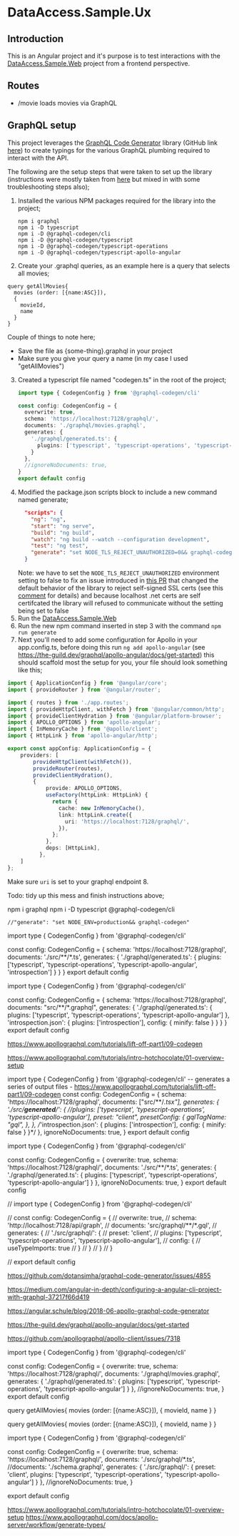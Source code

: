 # DataAccess.Sample.Ux
## Introduction
This is an Angular project and it's purpose is to test interactions with the [DataAccess.Sample.Web](https://github.com/Ian-Webster/sandbox/tree/main/nuget-samples/DataAccess.Sample/DataAccess.Sample.Web) project from a frontend perspective.

## Routes
* /movie loads movies via GraphQL

## GraphQL setup
This project leverages the [GraphQL Code Generator](https://the-guild.dev/graphql/codegen) library (GitHub link [here](https://github.com/dotansimha/graphql-code-generator)) to create typings for the various GraphQL plumbing required to interact with the API.

The following are the setup steps that were taken to set up the library (instructions were mostly taken from [here](https://the-guild.dev/graphql/codegen/docs/guides/angular) but mixed in with some troubleshooting steps also);
1. Installed the various NPM packages required for the library into the project;
    ```
    npm i graphql
    npm i -D typescript
    npm i -D @graphql-codegen/cli
    npm i -D @graphql-codegen/typescript
    npm i -D @graphql-codegen/typescript-operations
    npm i -D @graphql-codegen/typescript-apollo-angular
    ```
2. Create your .graphql queries, as an example here is a query that selects all movies;
```
query getAllMovies{
  movies (order: [{name:ASC}]),
  {
    movieId,
    name
  }
}
```
Couple of things to note here;
* Save the file as {some-thing}.graphql in your project
* Make sure you give your query a name (in my case I used "getAllMovies")
3. Created a typescript file named "codegen.ts" in the root of the project;
    ```typescript
    import type { CodegenConfig } from '@graphql-codegen/cli'
    
    const config: CodegenConfig = {
      overwrite: true,
      schema: 'https://localhost:7128/graphql/',
      documents: './graphql/movies.graphql',
      generates: {
        './graphql/generated.ts': {
          plugins: ['typescript', 'typescript-operations', 'typescript-apollo-angular']
        }
      },
      //ignoreNoDocuments: true,
    }
    export default config
    ```
4. Modified the package.json scripts block to include a new command named generate;
    ```json
      "scripts": {
        "ng": "ng",
        "start": "ng serve",
        "build": "ng build",
        "watch": "ng build --watch --configuration development",
        "test": "ng test",
        "generate": "set NODE_TLS_REJECT_UNAUTHORIZED=0&& graphql-codegen" <-- new value
      }
    ```
    Note: we have to set the `NODE_TLS_REJECT_UNAUTHORIZED` environment setting to false to fix an issue introduced in [this PR](https://github.com/dotansimha/graphql-code-generator/issues/1806) that changed the default behavior of the library to reject self-signed SSL certs (see this [comment](https://github.com/dotansimha/graphql-code-generator/issues/1785#issuecomment-493976501) for details) and because localhost .net certs are self certifcated the library will refused to communicate without the setting being set to false
5. Run the [DataAccess.Sample.Web](https://github.com/Ian-Webster/sandbox/tree/main/nuget-samples/DataAccess.Sample/DataAccess.Sample.Web)
6. Run the new npm command inserted in step 3 with the command `npm run generate`
7. Next you'll need to add some configuration for Apollo in your app.config.ts, before doing this run `ng add apollo-angular` (see https://the-guild.dev/graphql/apollo-angular/docs/get-started) this should scaffold most the setup for you, your file should look something like this;
```typescript
import { ApplicationConfig } from '@angular/core';
import { provideRouter } from '@angular/router';

import { routes } from './app.routes';
import { provideHttpClient, withFetch } from '@angular/common/http';
import { provideClientHydration } from '@angular/platform-browser';
import { APOLLO_OPTIONS } from 'apollo-angular';
import { InMemoryCache } from '@apollo/client';
import { HttpLink } from 'apollo-angular/http';

export const appConfig: ApplicationConfig = {
	providers: [
		provideHttpClient(withFetch()), 
		provideRouter(routes), 
		provideClientHydration(),
		{
			provide: APOLLO_OPTIONS,
			useFactory(httpLink: HttpLink) {
			  return {
				cache: new InMemoryCache(),
				link: httpLink.create({
				  uri: 'https://localhost:7128/graphql/',
				}),
			  };
			},
			deps: [HttpLink],
		  },
	] 
};

```
Make sure `uri` is set to your graphql endpoint
8. 

Todo:
 tidy up this mess and finish instructions above;

 npm i graphql
npm i -D typescript @graphql-codegen/cli


	//"generate": "set NODE_ENV=production&& graphql-codegen"
	
	
import type { CodegenConfig } from '@graphql-codegen/cli'
 
const config: CodegenConfig = {
  schema: 'https://localhost:7128/graphql',
  documents: './src/**/*.ts',
  generates: {
    './graphql/generated.ts': {
      plugins: ['typescript', 'typescript-operations', 'typescript-apollo-angular', 'introspection']
    }
  }
}
export default config


import type { CodegenConfig } from '@graphql-codegen/cli'
 
const config: CodegenConfig = {
  schema: 'https://localhost:7128/graphql',
  documents: "src/**/*.graphql",
  generates: {
    './graphql/generated.ts': {
      plugins: ['typescript', 'typescript-operations', 'typescript-apollo-angular']
    },
	'introspection.json': {
		plugins: ['introspection'],
		config: {
		  minify: false
		}
	}
  }
}
export default config

https://www.apollographql.com/tutorials/lift-off-part1/09-codegen

https://www.apollographql.com/tutorials/intro-hotchocolate/01-overview-setup

import type { CodegenConfig } from '@graphql-codegen/cli'
 -- generates a series of output files - https://www.apollographql.com/tutorials/lift-off-part1/09-codegen
const config: CodegenConfig = {
  schema: 'https://localhost:7128/graphql',
  documents: ["src/**/*.tsx"],
  generates: {
    './src/__generated__/': {
      //plugins: ['typescript', 'typescript-operations', 'typescript-apollo-angular'],
	  preset: "client",
      presetConfig: {
        gqlTagName: "gql",
      },
    },
	/*'introspection.json': {
		plugins: ['introspection'],
		config: {
		  minify: false
		}
	}*/
  },
  ignoreNoDocuments: true,
}
export default config

import type { CodegenConfig } from '@graphql-codegen/cli'

const config: CodegenConfig = {
  overwrite: true,
  schema: 'https://localhost:7128/graphql/',
  documents: './src/**/*.ts',
  generates: {
    './graphql/generated.ts': {
      plugins: ['typescript', 'typescript-operations', 'typescript-apollo-angular']
    }
  },
  ignoreNoDocuments: true,
}
export default config

// import type { CodegenConfig } from '@graphql-codegen/cli'

// const config: CodegenConfig = {
//   overwrite: true,
//   schema: 'http://localhost:7128/api/graph',
//   documents: 'src/graphql/**/*.gql',
//   generates: {
//     './src/graphql/': {
//       preset: 'client',
//       plugins: ['typescript', 'typescript-operations', 'typescript-apollo-angular'],
//       config: {
//         useTypeImports: true
//       }
//     }
//   }
// }

// export default config


https://github.com/dotansimha/graphql-code-generator/issues/4855

https://medium.com/angular-in-depth/configuring-a-angular-cli-project-with-graphql-37217f66d419

https://angular.schule/blog/2018-06-apollo-graphql-code-generator

https://the-guild.dev/graphql/apollo-angular/docs/get-started

https://github.com/apollographql/apollo-client/issues/7318

import type { CodegenConfig } from '@graphql-codegen/cli'

const config: CodegenConfig = {
  overwrite: true,
  schema: 'https://localhost:7128/graphql/',
  documents: './graphql/movies.graphql',
  generates: {
    './graphql/generated.ts': {
      plugins: ['typescript', 'typescript-operations', 'typescript-apollo-angular']
    }
  },
  //ignoreNoDocuments: true,
}
export default config


query getAllMovies{
  movies (order: [{name:ASC}]),
  {
    movieId,
    name
  }
}


query getAllMovies{
  movies (order: [{name:ASC}]),
  {
    movieId,
    name
  }
}

import type { CodegenConfig } from '@graphql-codegen/cli'

const config: CodegenConfig = {
  overwrite: true,
  schema: 'https://localhost:7128/graphql/',
  documents: './src/graphql/*.ts',
  //documents: './schema.graphql',
  generates: {
    './src/graphql/': {
      preset: 'client',
      plugins: ['typescript', 'typescript-operations', 'typescript-apollo-angular']
    }
  },
  //ignoreNoDocuments: true,
}

export default config



https://www.apollographql.com/tutorials/intro-hotchocolate/01-overview-setup
https://www.apollographql.com/docs/apollo-server/workflow/generate-types/ 